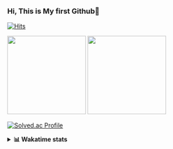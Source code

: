### Hi, This is My first Github👋
[![Hits](https://hits.seeyoufarm.com/api/count/incr/badge.svg?url=https%3A%2F%2Fgithub.com%2FJonghyun-Park1027&count_bg=%2379C83D&title_bg=%23555555&icon=&icon_color=%23E7E7E7&title=hits&edge_flat=false)](https://hits.seeyoufarm.com)
<br>


<p>
  <img height="180em" src="https://github-readme-stats-eight-rho-29.vercel.app/api?username=Jonghyun-Park1027&show_icons=true&include_all_commits=true&bg_color=30,e96443,904e95&title_color=fff&text_color=fff">
  <img height="180em" src="https://github-readme-stats-eight-rho-29.vercel.app/api/top-langs/?username=Jonghyun-Park1027&layout=compact&bg_color=30,e96443,904e95&title_color=fff&text_color=fff">


[![Solved.ac Profile](http://mazassumnida.wtf/api/v2/generate_badge?boj=ppjjhh1027)](https://solved.ac/ppjjhh1027/)

</p>
<details>
<summary><b>📊 Wakatime stats</b><br></summary>
<div>
<hr/>



<!--START_SECTION:waka-->
![Code Time](http://img.shields.io/badge/Code%20Time-702%20hrs%2051%20mins-blue)

![Profile Views](http://img.shields.io/badge/Profile%20Views-0-blue)

**🐱 My GitHub Data** 

> 📦 67.6 kB Used in GitHub's Storage 
 > 
> 🏆 138 Contributions in the Year 2023
 > 
> 🚫 Not Opted to Hire
 > 
> 📜 6 Public Repositories 
 > 
> 🔑 2 Private Repositories 
 > 
**I'm an Early 🐤** 

```text
🌞 Morning                45 commits          █████░░░░░░░░░░░░░░░░░░░░   21.33 % 
🌆 Daytime                121 commits         ██████████████░░░░░░░░░░░   57.35 % 
🌃 Evening                41 commits          █████░░░░░░░░░░░░░░░░░░░░   19.43 % 
🌙 Night                  4 commits           ░░░░░░░░░░░░░░░░░░░░░░░░░   01.90 % 
```
📅 **I'm Most Productive on Friday** 

```text
Monday                   37 commits          ████░░░░░░░░░░░░░░░░░░░░░   17.54 % 
Tuesday                  23 commits          ███░░░░░░░░░░░░░░░░░░░░░░   10.90 % 
Wednesday                10 commits          █░░░░░░░░░░░░░░░░░░░░░░░░   04.74 % 
Thursday                 20 commits          ██░░░░░░░░░░░░░░░░░░░░░░░   09.48 % 
Friday                   61 commits          ███████░░░░░░░░░░░░░░░░░░   28.91 % 
Saturday                 19 commits          ██░░░░░░░░░░░░░░░░░░░░░░░   09.00 % 
Sunday                   41 commits          █████░░░░░░░░░░░░░░░░░░░░   19.43 % 
```


📊 **This Week I Spent My Time On** 

```text
🕑︎ Time Zone: Asia/Seoul

💬 Programming Languages: 
Python                   12 hrs 2 mins       █████████████████████░░░░   85.23 % 
Jupyter                  2 hrs 5 mins        ████░░░░░░░░░░░░░░░░░░░░░   14.77 % 
Markdown                 0 secs              ░░░░░░░░░░░░░░░░░░░░░░░░░   00.00 % 

🔥 Editors: 
VS Code                  12 hrs 2 mins       █████████████████████░░░░   85.21 % 
PyCharm                  2 hrs 5 mins        ████░░░░░░░░░░░░░░░░░░░░░   14.79 % 

🐱‍💻 Projects: 
Codingtest               12 hrs 2 mins       █████████████████████░░░░   85.21 % 
Codingtest-practice      2 hrs 5 mins        ████░░░░░░░░░░░░░░░░░░░░░   14.79 % 

💻 Operating System: 
Windows                  14 hrs 8 mins       █████████████████████████   100.00 % 
```

**I Mostly Code in Jupyter Notebook** 

```text
Jupyter Notebook         6 repos             █████████████████████░░░░   85.71 % 
C++                      1 repo              ████░░░░░░░░░░░░░░░░░░░░░   14.29 % 
```




 Last Updated on 29/12/2023 18:33:37 UTC
<!--END_SECTION:waka-->
</details>



